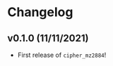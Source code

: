 # Changelog

<!--next-version-placeholder-->

## v0.1.0 (11/11/2021)

- First release of `cipher_mz2884`!